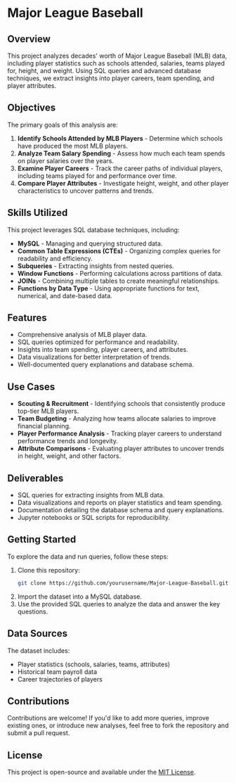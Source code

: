 # Major League Baseball

## Overview
This project analyzes decades' worth of Major League Baseball (MLB) data, including player statistics such as schools attended, salaries, teams played for, height, and weight. Using SQL queries and advanced database techniques, we extract insights into player careers, team spending, and player attributes.

## Objectives
The primary goals of this analysis are:
1. **Identify Schools Attended by MLB Players** - Determine which schools have produced the most MLB players.
2. **Analyze Team Salary Spending** - Assess how much each team spends on player salaries over the years.
3. **Examine Player Careers** - Track the career paths of individual players, including teams played for and performance over time.
4. **Compare Player Attributes** - Investigate height, weight, and other player characteristics to uncover patterns and trends.

## Skills Utilized
This project leverages SQL database techniques, including:
- **MySQL** - Managing and querying structured data.
- **Common Table Expressions (CTEs)** - Organizing complex queries for readability and efficiency.
- **Subqueries** - Extracting insights from nested queries.
- **Window Functions** - Performing calculations across partitions of data.
- **JOINs** - Combining multiple tables to create meaningful relationships.
- **Functions by Data Type** - Using appropriate functions for text, numerical, and date-based data.

## Features
- Comprehensive analysis of MLB player data.
- SQL queries optimized for performance and readability.
- Insights into team spending, player careers, and attributes.
- Data visualizations for better interpretation of trends.
- Well-documented query explanations and database schema.

## Use Cases
- **Scouting & Recruitment** - Identifying schools that consistently produce top-tier MLB players.
- **Team Budgeting** - Analyzing how teams allocate salaries to improve financial planning.
- **Player Performance Analysis** - Tracking player careers to understand performance trends and longevity.
- **Attribute Comparisons** - Evaluating player attributes to uncover trends in height, weight, and other factors.

## Deliverables
- SQL queries for extracting insights from MLB data.
- Data visualizations and reports on player statistics and team spending.
- Documentation detailing the database schema and query explanations.
- Jupyter notebooks or SQL scripts for reproducibility.

## Getting Started
To explore the data and run queries, follow these steps:
1. Clone this repository:
   ```sh
   git clone https://github.com/yourusername/Major-League-Baseball.git
   ```
2. Import the dataset into a MySQL database.
3. Use the provided SQL queries to analyze the data and answer the key questions.

## Data Sources
The dataset includes:
- Player statistics (schools, salaries, teams, attributes)
- Historical team payroll data
- Career trajectories of players

## Contributions
Contributions are welcome! If you'd like to add more queries, improve existing ones, or introduce new analyses, feel free to fork the repository and submit a pull request.

## License
This project is open-source and available under the [MIT License](LICENSE).

